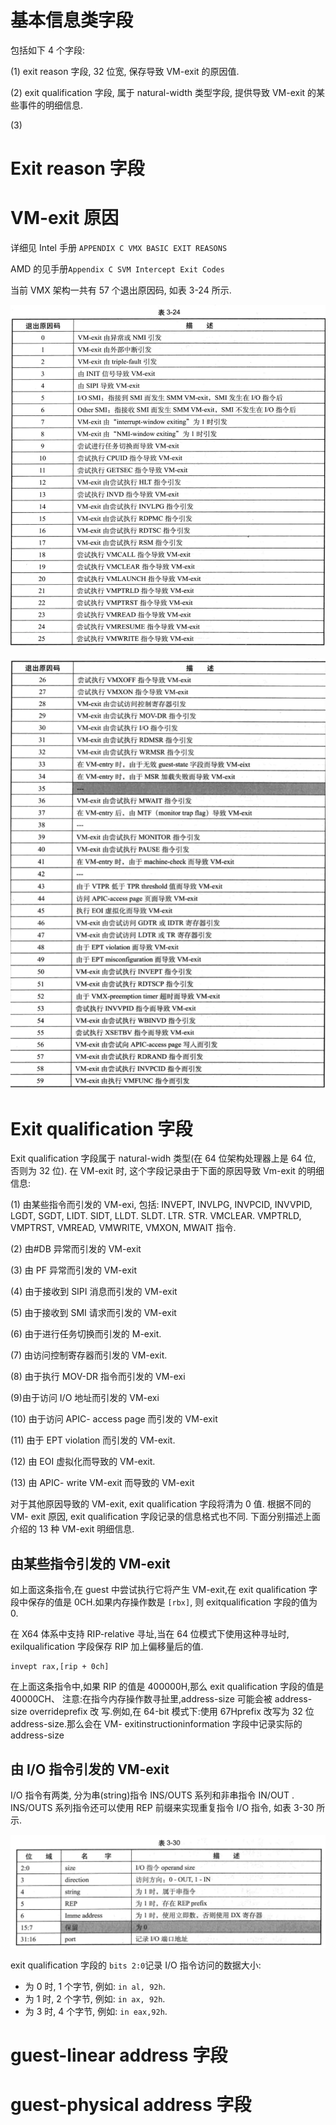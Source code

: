 

# 基本信息类字段

包括如下 4 个字段:

(1) exit reason 字段, 32 位宽, 保存导致 VM-exit 的原因值.

(2) exit qualification 字段, 属于 natural-width 类型字段, 提供导致 VM-exit 的某些事件的明细信息.

(3)

# Exit reason 字段

# VM-exit 原因

详细见 Intel 手册 `APPENDIX C VMX BASIC EXIT REASONS`

AMD 的见手册`Appendix C SVM Intercept Exit Codes`

当前 VMX 架构一共有 57 个退出原因码, 如表 3-24 所示.

![2020-07-28-16-00-51.png](./images/2020-07-28-16-00-51.png)

![2020-07-28-16-01-21.png](./images/2020-07-28-16-01-21.png)


# Exit qualification 字段

Exit qualification 字段属于 natural-widh 类型(在 64 位架构处理器上是 64 位, 否则为 32 位). 在 VM-exit 时, 这个字段记录由于下面的原因导致 Vm-exit 的明细信息:

 (1) 由某些指令而引发的 VM-exi, 包括: INVEPT, INVLPG, INVPCID, INVVPID, LGDT, SGDT, LIDT. SIDT, LLDT. SLDT. LTR. STR. VMCLEAR. VMPTRLD, VMPTRST, VMREAD, VMWRITE, VMXON, MWAIT 指令.

 (2) 由#DB 异常而引发的 VM-exit

 (3) 由 PF 异常而引发的 VM-exit

 (4) 由于接收到 SIPI 消息而引发的 VM-exit

 (5) 由于接收到 SMI 请求而引发的 VM-exit

 (6) 由于进行任务切换而引发的 M-exit.

 (7) 由访问控制寄存器而引发的 VM-exit.

 (8) 由于执行 MOV-DR 指令而引发的 VM-exi

(9)由于访问 I/O 地址而引发的 VM-exi

 (10) 由于访问 APIC- access page 而引发的 VM-exit

 (11) 由于 EPT violation 而引发的 VM-exit.

 (12) 由 EOI 虚拟化而导致的 VM-exit.

 (13) 由 APIC- write VM-exit 而导致的 VM-exit

对于其他原因导致的 VM-exit, exit qualification 字段将清为 0 值. 根据不同的 VM- exit 原因, exit qualification 字段记录的信息格式也不同. 下面分别描述上面介绍的 13 种 VM-exit 明细信息.

## 由某些指令引发的 VM-exit



如上面这条指令,在 guest 中尝试执行它将产生 VM-exit,在 exit qualification 字段中保存的值是 0CH.如果内存操作数是 `[rbx]`, 则 exitqualification 字段的值为 0.

在 X64 体系中支持 RIP-relative 寻址,当在 64 位模式下使用这种寻址时, exilqualification 字段保存 RIP 加上偏移量后的值.

```
invept rax,[rip + 0ch]
```

在上面这条指令中,如果 RIP 的值是 400000H,那么 exit qualification 字段的值是
40000CH、
注意:在指今内存操作数寻扯里,address-size 可能会被 address-size overrideprefix 改
写.例如,在 64-bit 模式下:使用 67Hprefix 改写为 32 位 address-size.那么会在 VM-
exitinstructioninformation 字段中记录实际的 address-size

## 由 I/O 指令引发的 VM-exit

I/O 指令有两类, 分为串(string)指令 INS/OUTS 系列和非串指令 IN/OUT . INS/OUTS 系列指令还可以使用 REP 前缀来实现重复指令 I/O 指令, 如表 3-30 所示.

![2020-09-04-14-17-58.png](./images/2020-09-04-14-17-58.png)

exit qualification 字段的 `bits 2:0`记录 I/O 指令访问的数据大小:
* 为 0 时, 1 个字节, 例如: `in al, 92h`.
* 为 1 时, 2 个字节, 例如: `in ax, 92h`.
* 为 3 时, 4 个字节, 例如: `in eax,92h`.


# guest-linear address 字段

# guest-physical address 字段
